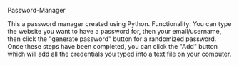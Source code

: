 Password-Manager

This a password manager created using Python. 
Functionality: You can type the website you want to have a password for, then your email/username, then click the "generate password" button for a randomized password. 
Once these steps have been completed, you can click the "Add" button which will add all the credentials you typed into a text file on your computer. 
